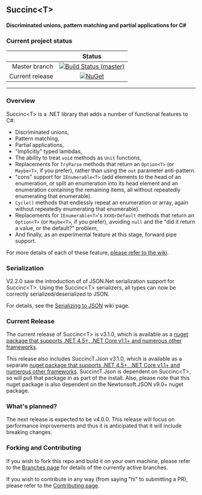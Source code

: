 ## Succinc\<T\> ##
#### Discriminated unions, pattern matching and partial applications for C#  ####

### Current project status ###
| | Status |
| ---: | :-: |
|Master branch|[![Build Status (master)](https://ci.appveyor.com/api/projects/status/i294j7cukasq88ry/branch/master?svg=true)](https://ci.appveyor.com/project/DavidArno/succinct)
|Current release|[![NuGet](https://img.shields.io/nuget/v/SuccincT.svg)](http://www.nuget.org/packages/SuccincT)|

----------
### Overview ###
Succinc\<T\> is a .NET library that adds a number of functional features to C#:

* Discriminated unions,
* Pattern matching,
* Partial applications,
* "Implicitly" typed lambdas,
* The ability to treat `void` methods as `Unit` functions,
* Replacements for `TryParse` methods that return an `Option<T>` (or `Maybe<T>`, if you prefer), rather than using the `out` parameter anti-pattern.
* "cons" support for `IEnumerable<T>` (add elements to the head of an enumeration, or split an enumeration into its head element and an enumeration containing the remaining items, all without repeatedly enumerating that enumerable).
* `Cycle()` methods that endlessly repeat an enumeration or array, again without repeatedly enumerating that enumerable).
* Replacements for `IEnumerable<T>`'s `XXXOrDefault` methods that return an `Option<T>` (or `Maybe<T>`, if you prefer), avoiding `null` and the "did it return a value, or the default?" problem,
* And finally, as an experimental feature at this stage, forward pipe support.

For more details of each of these feature, [please refer to the wiki](https://github.com/DavidArno/SuccincT/wiki).

### Serialization ###
V2.2.0 saw the introduction of of JSON.Net serialization support for Succinc\<T\>. Using the Succinc\<T\> serializers, all types can now be correctly serialized/deserialized to JSON.

For details, see the [Serializing to JSON](https://github.com/DavidArno/SuccincT/wiki/JsonSerialization) wiki page.

### Current Release ###
The current release of Succinc\<T\> is v3.1.0, which is available as a [nuget package that supports .NET 4.5+, .NET Core v1.1+ and numerous other frameworks](https://www.nuget.org/packages/SuccincT/). 

This release also includes SuccincT.Json v3.1.0, which is available as a separate [nuget package that supports .NET 4.5+, .NET Core v1.1+ and numerous other frameworks](https://www.nuget.org/packages/SuccincT.Json/). SuccincT.Json is dependent on Succinc\<T\>, so will pull that package in as part of the install. Also, please note that this nuget package is also dependent on the Newtonsoft.JSON v9.0+ nuget package.

### What's planned? ###
The next release is expected to be v4.0.0. This release will focus on performance improvements and thus it is anticipated that it will include breaking changes.
### Forking and Contributing ###
If you wish to fork this repo and build it on your own machine, please refer to the [Branches page](docs/Branches.md) for details of the currently active branches.

If you wish to contribute in any way (from saying "hi" to submitting a PR), please refer to the [Contributing page](docs/Contributing.md). 